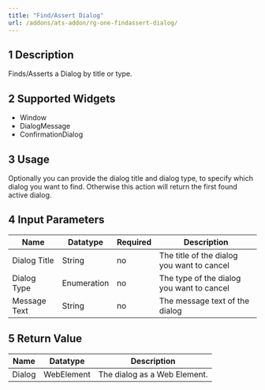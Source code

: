 ```yaml
---
title: "Find/Assert Dialog"
url: /addons/ats-addon/rg-one-findassert-dialog/
---
```


## 1 Description

Finds/Asserts a Dialog by title or type.

## 2 Supported Widgets

* Window
* DialogMessage
* ConfirmationDialog

## 3 Usage

Optionally you can provide the dialog title and dialog type, to specify which dialog you want to find. Otherwise this action will return the first found active dialog.

## 4 Input Parameters

Name | Datatype | Required | Description
--- | --- | --- | ---
Dialog Title | String | no | The title of the dialog you want to cancel
Dialog Type | Enumeration | no | The type of the dialog you want to cancel
Message Text | String | no | The message text of the dialog

## 5 Return Value

Name | Datatype | Description
--- | --- | ---
Dialog | WebElement | The dialog as a Web Element.
